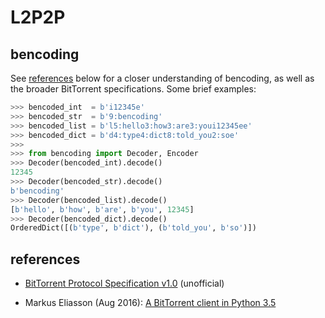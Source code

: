 # L2P2P

## bencoding

See [references](#refs) below for a closer understanding of bencoding, as well as the broader BitTorrent specifications. Some brief examples:

```python
>>> bencoded_int  = b'i12345e'
>>> bencoded_str  = b'9:bencoding'
>>> bencoded_list = b'l5:hello3:how3:are3:youi12345ee'
>>> bencoded_dict = b'd4:type4:dict8:told_you2:soe'
>>>
>>> from bencoding import Decoder, Encoder
>>> Decoder(bencoded_int).decode()
12345
>>> Decoder(bencoded_str).decode()
b'bencoding'
>>> Decoder(bencoded_list).decode()
[b'hello', b'how', b'are', b'you', 12345]
>>> Decoder(bencoded_dict).decode()
OrderedDict([(b'type', b'dict'), (b'told_you', b'so')])
```

## references <a name="refs"></a>

* [BitTorrent Protocol Specification v1.0](https://wiki.theory.org/index.php/BitTorrentSpecification) (unofficial)

* Markus Eliasson (Aug 2016): [A BitTorrent client in Python 3.5](https://markuseliasson.se/article/bittorrent-in-python/)